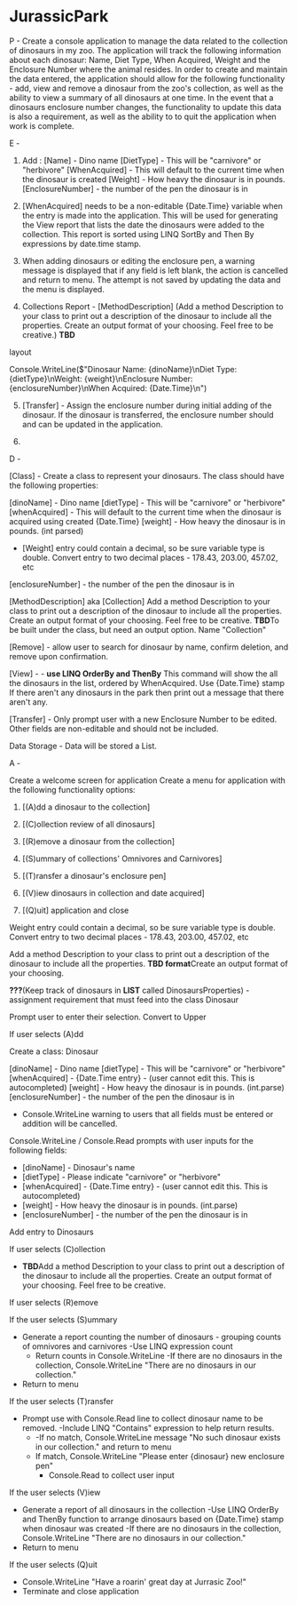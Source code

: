 # JurassicPark

P - Create a console application to manage the data related to the collection of dinosaurs in my zoo. The application will track the following information about each dinosaur: Name, Diet Type, When Acquired, Weight and the Enclosure Number where the animal resides. In order to create and maintain the data entered, the application should allow for the following functionality - add, view and remove a dinosaur from the zoo's collection, as well as the ability to view a summary of all dinosaurs at one time. In the event that a dinosaurs enclosure number changes, the functionality to update this data is also a requirement, as well as the ability to to quit the application when work is complete.

E -

1. Add :
   [Name] - Dino name
   [DietType] - This will be "carnivore" or "herbivore"
   [WhenAcquired] - This will default to the current time when the dinosaur is created
   [Weight] - How heavy the dinosaur is in pounds.
   [EnclosureNumber] - the number of the pen the dinosaur is in

2. [WhenAcquired] needs to be a non-editable {Date.Time} variable when the entry is made into the application. This will be used for generating the View report that lists the date the dinosaurs were added to the collection. This report is sorted using LINQ SortBy and Then By expressions by date.time stamp.

3. When adding dinosaurs or editing the enclosure pen, a warning message is displayed that if any field is left blank, the action is cancelled and return to menu. The attempt is not saved by updating the data and the menu is displayed.

4. Collections Report - [MethodDescription] (Add a method Description to your class to print out a description of the dinosaur to include all the properties. Create an output format of your choosing. Feel free to be creative.) **TBD**

layout

Console.WriteLine($"Dinosaur Name: {dinoName}\nDiet Type: {dietType}\nWeight: {weight}\nEnclosure Number: {enclosureNumber}\nWhen Acquired: {Date.Time}\n")

5. [Transfer] - Assign the enclosure number during initial adding of the dinosaur. If the dinosaur is transferred, the enclosure number should and can be updated in the application.

6.

D -

[Class] - Create a class to represent your dinosaurs. The class should have the following properties:

[dinoName] - Dino name
[dietType] - This will be "carnivore" or "herbivore"
[whenAcquired] - This will default to the current time when the dinosaur is acquired using created {Date.Time}
[weight] - How heavy the dinosaur is in pounds. (int parsed)

- [Weight] entry could contain a decimal, so be sure variable type is double. Convert entry to two decimal places - 178.43, 203.00, 457.02, etc

[enclosureNumber] - the number of the pen the dinosaur is in

[MethodDescription] aka [Collection]
Add a method Description to your class to print out a description of the dinosaur to include all the properties. Create an output format of your choosing. Feel free to be creative. **TBD**To be built under the class, but need an output option. Name "Collection"

[Remove] - allow user to search for dinosaur by name, confirm deletion, and remove upon confirmation.

[View] - - **use LINQ OrderBy and ThenBy**
This command will show the all the dinosaurs in the list, ordered by WhenAcquired.
Use {Date.Time} stamp If there aren't any dinosaurs in the park then print out a message that there aren't any.

[Transfer] - Only prompt user with a new Enclosure Number to be edited. Other fields are non-editable and should not be included.

Data Storage - Data will be stored a List<Dinosaur>.

A -

Create a welcome screen for application
Create a menu for application with the following functionality options:

1. [(A)dd a dinosaur to the collection]

2. [(C)ollection review of all dinosaurs]

3. [(R)emove a dinosaur from the collection]

4. [(S)ummary of collections' Omnivores and Carnivores]

5. [(T)ransfer a dinosaur's enclosure pen]

6. [(V)iew dinosaurs in collection and date acquired]

7. [(Q)uit] application and close

Weight entry could contain a decimal, so be sure variable type is double. Convert entry to two decimal places - 178.43, 203.00, 457.02, etc

Add a method Description to your class to print out a description of the dinosaur to include all the properties. **TBD format**Create an output format of your choosing.

**???**(Keep track of dinosaurs in **LIST** called DinosaursProperties) - assignment requirement that must feed into the class Dinosaur

Prompt user to enter their selection. Convert to Upper

If user selects (A)dd

Create a class: Dinosaur

[dinoName] - Dino name
[dietType] - This will be "carnivore" or "herbivore"
[whenAcquired] - {Date.Time entry} - (user cannot edit this. This is autocompleted)
[weight] - How heavy the dinosaur is in pounds. (int.parse)
[enclosureNumber] - the number of the pen the dinosaur is in

- Console.WriteLine warning to users that all fields must be entered or addition will be cancelled.

Console.WriteLine / Console.Read prompts with user inputs for the following fields:

- [dinoName] - Dinosaur's name
- [dietType] - Please indicate "carnivore" or "herbivore"
- [whenAcquired] - {Date.Time entry} - (user cannot edit this. This is autocompleted)
- [weight] - How heavy the dinosaur is in pounds. (int.parse)
- [enclosureNumber] - the number of the pen the dinosaur is in

Add entry to Dinosaurs

If user selects (C)ollection

- **TBD**Add a method Description to your class to print out a description of the dinosaur to include all the properties. Create an output format of your choosing. Feel free to be creative.

If user selects (R)emove

If the user selects (S)ummary

- Generate a report counting the number of dinosaurs - grouping counts of omnivores and carnivores
  -Use LINQ expression count
  - Return counts in Console.WriteLine
    -If there are no dinosaurs in the collection, Console.WriteLine "There are no dinosaurs in our collection."
- Return to menu

If the user selects (T)ransfer

- Prompt use with Console.Read line to collect dinosaur name to be removed.
  -Include LINQ "Contains" expression to help return results.
  - -If no match, Console.WriteLine message "No such dinosaur exists in our collection." and return to menu
  - If match, Console.WriteLine "Please enter {dinosaur} new enclosure pen"
    - Console.Read to collect user input

If the user selects (V)iew

- Generate a report of all dinosaurs in the collection
  -Use LINQ OrderBy and ThenBy function to arrange dinosaurs based on {Date.Time} stamp when dinosaur was created
  -If there are no dinosaurs in the collection, Console.WriteLine "There are no dinosaurs in our collection."
- Return to menu

If the user selects (Q)uit

- Console.WriteLine "Have a roarin' great day at Jurrasic Zoo!"
- Terminate and close application
